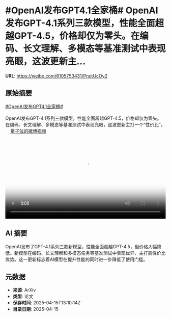 # #OpenAI发布GPT4.1全家桶# OpenAI发布GPT-4.1系列三款模型，性能全面超越GPT-4.5，价格却仅为零头。在编码、长文理解、多模态等基准测试中表现亮眼，这波更新主...

**URL**: https://weibo.com/6105753431/PnotUcOy2

## 原始摘要

<a href="https://m.weibo.cn/search?containerid=231522type%3D1%26t%3D10%26q%3D%23OpenAI%E5%8F%91%E5%B8%83GPT4.1%E5%85%A8%E5%AE%B6%E6%A1%B6%23&amp;extparam=%23OpenAI%E5%8F%91%E5%B8%83GPT4.1%E5%85%A8%E5%AE%B6%E6%A1%B6%23" data-hide=""><span class="surl-text">#OpenAI发布GPT4.1全家桶#</span></a> <br><br>OpenAI发布GPT-4.1系列三款模型，性能全面超越GPT-4.5，价格却仅为零头。在编码、长文理解、多模态等基准测试中表现亮眼，这波更新主打一个“性价比”。 <a href="https://video.weibo.com/show?fid=1034:5155755775426603" data-hide=""><span class="url-icon"><img style="width: 1rem;height: 1rem" src="https://h5.sinaimg.cn/upload/2015/09/25/3/timeline_card_small_video_default.png" referrerpolicy="no-referrer"></span><span class="surl-text">量子位的微博视频</span></a> <br clear="both"><div style="clear: both"></div><video controls="controls" poster="https://tvax3.sinaimg.cn/orj480/006Fd7o3gy1i0hnhhahlbj30u01hcwkg.jpg" style="width: 100%"><source src="https://f.video.weibocdn.com/o0/OlG8aAdblx08nuIsJiuY01041200n5v10E010.mp4?label=mp4_720p&amp;template=720x1280.24.0&amp;ori=0&amp;ps=1CwnkDw1GXwCQx&amp;Expires=1744726198&amp;ssig=GmMrqgtZW5&amp;KID=unistore,video"><source src="https://f.video.weibocdn.com/o0/mPWoPfnTlx08nuIsEbuw01041200eP0x0E010.mp4?label=mp4_hd&amp;template=540x960.24.0&amp;ori=0&amp;ps=1CwnkDw1GXwCQx&amp;Expires=1744726198&amp;ssig=OXnRr7CJeQ&amp;KID=unistore,video"><source src="https://f.video.weibocdn.com/o0/NpjAs2inlx08nuIsw8es010412007niT0E010.mp4?label=mp4_ld&amp;template=360x640.24.0&amp;ori=0&amp;ps=1CwnkDw1GXwCQx&amp;Expires=1744726198&amp;ssig=8%2BBf3Jufjl&amp;KID=unistore,video"><p>视频无法显示，请前往<a href="https://video.weibo.com/show?fid=1034%3A5155755775426603" target="_blank" rel="noopener noreferrer">微博视频</a>观看。</p></video>

## AI 摘要

OpenAI发布了GPT-4.1系列三款新模型，性能全面超越GPT-4.5，但价格大幅降低。新模型在编码、长文理解和多模态任务等基准测试中表现优异，主打高性价比优势。这一更新标志着AI模型在提升性能的同时进一步降低了使用门槛。

## 元数据

- **来源**: ArXiv
- **类型**: 论文
- **保存时间**: 2025-04-15T13:10:14Z
- **目录日期**: 2025-04-15
